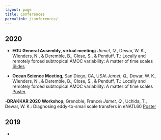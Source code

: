 ```yaml
---
layout: page
title: Conferences
permalink: /conferences/
---
```


## 2020
 - **EGU General Assembly, virtual meeting**\\
 *Jamet, Q.*, Dewar, W. K., Wienders, N., & Deremble, B., Close, S., & Penduff, T.: Locally and remotely forced subtropical AMOC variability: A matter of time scales [Slides](http://ocean.fsu.edu/~qjamet/share/files/Jamet_etal_EGU2020.pdf)

 - **Ocean Science Meeting**, San Diego, CA, USA\\
 *Jamet, Q.*, Dewar, W. K., Wienders, N., & Deremble, B., Close, S., & Penduff, T.: Locally and remotely forced subtropical AMOC variability: A matter of time scales [Poster](http://ocean.fsu.edu/~qjamet/share/files/Jamet_etal_OSM2020.pdf)

 -**DRAKKAR 2020 Workshop**, Grenoble, France\\
 *Jamet, Q.*, Uchida, T., Dewar, W. K.: Diagnosing eddy-to-small scale transfers in eNATL60 [Poster](http://ocean.fsu.edu/~qjamet/share/files/Jamet_Uchida_Dewar_DRAKKAR2020.pdf)

## 2019
 -
